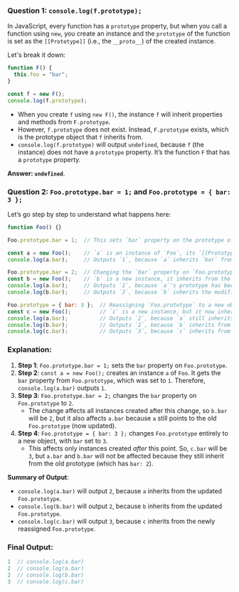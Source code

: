 ### Question 1: `console.log(f.prototype);`

In JavaScript, every function has a `prototype` property, but when you call a function using `new`, you create an instance and the `prototype` of the function is set as the `[[Prototype]]` (i.e., the `__proto__`) of the created instance.

Let's break it down:

```javascript
function F() {
  this.foo = "bar";
}

const f = new F();
console.log(f.prototype);
```

- When you create `f` using `new F()`, the instance `f` will inherit properties and methods from `F.prototype`.
- However, `f.prototype` does not exist. Instead, `F.prototype` exists, which is the prototype object that `f` inherits from.
- `console.log(f.prototype)` will output `undefined`, because `f` (the instance) does not have a `prototype` property. It’s the function `F` that has a `prototype` property.

**Answer: `undefined`**.

### Question 2: `Foo.prototype.bar = 1;` and `Foo.prototype = { bar: 3 };`

Let’s go step by step to understand what happens here:

```javascript
function Foo() {}

Foo.prototype.bar = 1;  // This sets `bar` property on the prototype of `Foo`.

const a = new Foo();    // `a` is an instance of `Foo`, its `[[Prototype]]` points to `Foo.prototype`.
console.log(a.bar);     // Outputs `1`, because `a` inherits `bar` from `Foo.prototype`.

Foo.prototype.bar = 2;  // Changing the `bar` property on `Foo.prototype`.
const b = new Foo();    // `b` is a new instance, it inherits from the modified `Foo.prototype`.
console.log(a.bar);     // Outputs `2`, because `a`'s prototype has been updated.
console.log(b.bar);     // Outputs `2`, because `b` inherits the modified `bar` from `Foo.prototype`.

Foo.prototype = { bar: 3 };  // Reassigning `Foo.prototype` to a new object.
const c = new Foo();         // `c` is a new instance, but it now inherits from the new `Foo.prototype`.
console.log(a.bar);          // Outputs `2`, because `a` still inherits from the old prototype.
console.log(b.bar);          // Outputs `2`, because `b` inherits from the old prototype too.
console.log(c.bar);          // Outputs `3`, because `c` inherits from the new `Foo.prototype`.
```

### Explanation:
1. **Step 1**: `Foo.prototype.bar = 1;` sets the `bar` property on `Foo.prototype`.
2. **Step 2**: `const a = new Foo();` creates an instance `a` of `Foo`. It gets the `bar` property from `Foo.prototype`, which was set to `1`. Therefore, `console.log(a.bar)` outputs `1`.
3. **Step 3**: `Foo.prototype.bar = 2;` changes the `bar` property on `Foo.prototype` to `2`.
   - The change affects all instances created after this change, so `b.bar` will be `2`, but it also affects `a.bar` because `a` still points to the old `Foo.prototype` (now updated).
4. **Step 4**: `Foo.prototype = { bar: 3 };` changes `Foo.prototype` entirely to a new object, with `bar` set to `3`.
   - This affects only instances created *after* this point. So, `c.bar` will be `3`, but `a.bar` and `b.bar` will not be affected because they still inherit from the old prototype (which has `bar: 2`).

**Summary of Output**:
- `console.log(a.bar)` will output `2`, because `a` inherits from the updated `Foo.prototype`.
- `console.log(b.bar)` will output `2`, because `b` inherits from the updated `Foo.prototype`.
- `console.log(c.bar)` will output `3`, because `c` inherits from the newly reassigned `Foo.prototype`.

### Final Output:
```javascript
1  // console.log(a.bar)
2  // console.log(a.bar)
2  // console.log(b.bar)
3  // console.log(c.bar)
```